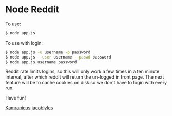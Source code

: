 # Node Reddit

To use:

```bash
$ node app.js
```

To use with login: 
```bash
$ node app.js -u username -p password
$ node app.js --user username --paswd password
$ node app.js username password
```

Reddit rate limits logins, so this will only work a few times in a ten minute interval, after which reddit will return the un-logged in front page. The next feature will be to cache cookies on disk so we don't have to login with every run. 

Have fun!

[Kamranicus](http://kamranicus.com)
[jacoblyles](http://jacoblyles.com)